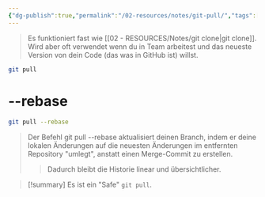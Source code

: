 ```yaml
---
{"dg-publish":true,"permalink":"/02-resources/notes/git-pull/","tags":["git/pull"],"noteIcon":"","updated":"2025-08-26T16:35:04.199+02:00"}
---
```


>Es funktioniert fast wie [[02 - RESOURCES/Notes/git clone\|git clone]]. Wird aber oft verwendet wenn du in Team arbeitest und das neueste Version von dein Code (das was in GitHub ist) willst.

```bash
git pull
```

# --rebase

```sh
git pull --rebase
```

>Der Befehl git pull --rebase aktualisiert deinen Branch, indem er deine lokalen Änderungen auf die neuesten Änderungen im entfernten Repository "umlegt", anstatt einen Merge-Commit zu erstellen. 
>>Dadurch bleibt die Historie linear und übersichtlicher.

>[!summary] 
>Es ist ein "Safe" `git pull`.

